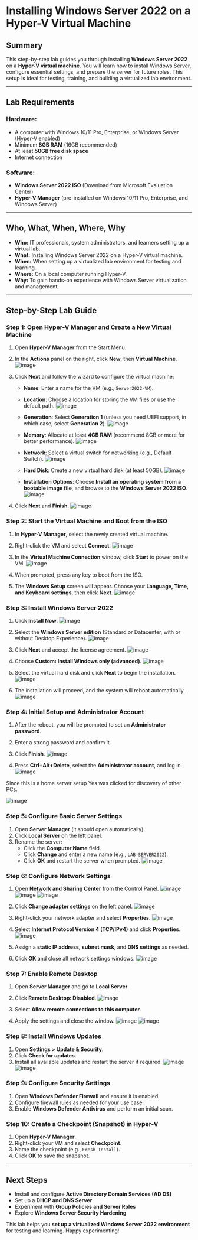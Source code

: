 # Installing Windows Server 2022 on a Hyper-V Virtual Machine

## Summary
This step-by-step lab guides you through installing **Windows Server 2022** on a **Hyper-V virtual machine**. You will learn how to install Windows Server, configure essential settings, and prepare the server for future roles. This setup is ideal for testing, training, and building a virtualized lab environment.

---

## Lab Requirements

### Hardware:
- A computer with Windows 10/11 Pro, Enterprise, or Windows Server (Hyper-V enabled)
- Minimum **8GB RAM** (16GB recommended)
- At least **50GB free disk space**
- Internet connection

### Software:
- **Windows Server 2022 ISO** (Download from Microsoft Evaluation Center)
- **Hyper-V Manager** (pre-installed on Windows 10/11 Pro, Enterprise, and Windows Server)

---

## Who, What, When, Where, Why

- **Who:** IT professionals, system administrators, and learners setting up a virtual lab.
- **What:** Installing Windows Server 2022 on a Hyper-V virtual machine.
- **When:** When setting up a virtualized lab environment for testing and learning.
- **Where:** On a local computer running Hyper-V.
- **Why:** To gain hands-on experience with Windows Server virtualization and management.

---

## Step-by-Step Lab Guide

### Step 1: Open Hyper-V Manager and Create a New Virtual Machine
1. Open **Hyper-V Manager** from the Start Menu.
2. In the **Actions** panel on the right, click **New**, then **Virtual Machine**.
![image](https://github.com/user-attachments/assets/c1a06c29-1e5a-456b-95b4-54315860d270)

4. Click **Next** and follow the wizard to configure the virtual machine:
   - **Name**: Enter a name for the VM (e.g., `Server2022-VM`).
   - **Location**: Choose a location for storing the VM files or use the default path.
![image](https://github.com/user-attachments/assets/25e6bb2f-1e09-4570-a322-a65a373daec2)

   - **Generation**: Select **Generation 1** (unless you need UEFI support, in which case, select **Generation 2**).
![image](https://github.com/user-attachments/assets/f3c8c940-7c46-4486-804e-e475b33c3781)

   - **Memory**: Allocate at least **4GB RAM** (recommend 8GB or more for better performance).
![image](https://github.com/user-attachments/assets/b6be1ebc-bd5f-4371-a2b6-55dc548fc587)

   - **Network**: Select a virtual switch for networking (e.g., Default Switch).
![image](https://github.com/user-attachments/assets/2adc1bcf-1e0d-4988-ad1b-43a90fd341a8)

   - **Hard Disk**: Create a new virtual hard disk (at least 50GB).
![image](https://github.com/user-attachments/assets/59ad5b68-7675-44da-b935-3cda3e20396e)

   - **Installation Options**: Choose **Install an operating system from a bootable image file**, and browse to the **Windows Server 2022 ISO**.
![image](https://github.com/user-attachments/assets/59ab600b-4319-4d88-a6c7-7a7187f4f371)

5. Click **Next** and **Finish**.
![image](https://github.com/user-attachments/assets/43a4d291-4cde-46f6-847d-c4610084cfd3)

### Step 2: Start the Virtual Machine and Boot from the ISO
1. In **Hyper-V Manager**, select the newly created virtual machine.
2. Right-click the VM and select **Connect**.
![image](https://github.com/user-attachments/assets/c1e039bf-4fd2-41af-88bf-a8091f395b17)

4. In the **Virtual Machine Connection** window, click **Start** to power on the VM.
![image](https://github.com/user-attachments/assets/d20a2f3a-8a8e-4820-a8aa-135efc8c4310)

6. When prompted, press any key to boot from the ISO.
7. The **Windows Setup** screen will appear. Choose your **Language, Time, and Keyboard settings**, then click **Next**.
![image](https://github.com/user-attachments/assets/cc743ec8-5f40-4798-8a78-433b5c806738)

### Step 3: Install Windows Server 2022
1. Click **Install Now**.
![image](https://github.com/user-attachments/assets/cdf062c3-b1ef-4a76-9fa7-89a28cab75c4)

3. Select the **Windows Server edition** (Standard or Datacenter, with or without Desktop Experience).
![image](https://github.com/user-attachments/assets/4983d612-dddb-4a6e-8d8c-c5aaf38ba9ec)

5. Click **Next** and accept the license agreement.
![image](https://github.com/user-attachments/assets/2a130e55-71e6-4796-9fc9-f6196188a2e1)

7. Choose **Custom: Install Windows only (advanced)**.
![image](https://github.com/user-attachments/assets/d14a37ed-3fb6-409e-b58c-f244af1ac1f9)

9. Select the virtual hard disk and click **Next** to begin the installation.
![image](https://github.com/user-attachments/assets/4ceff5b5-3b05-4192-a0ac-d34c966baade)

11. The installation will proceed, and the system will reboot automatically.
![image](https://github.com/user-attachments/assets/68d1a788-67b0-4168-b00c-aa58d253fc2b)


### Step 4: Initial Setup and Administrator Account
1. After the reboot, you will be prompted to set an **Administrator password**.
2. Enter a strong password and confirm it.
3. Click **Finish**.
![image](https://github.com/user-attachments/assets/b83b5520-437a-4f64-85a3-8fcfcec7caf6)

5. Press **Ctrl+Alt+Delete**, select the **Administrator account**, and log in.
![image](https://github.com/user-attachments/assets/b9e15be2-609e-4db1-8dc4-fa5c42ef2076)

Since this is a home server setup Yes was clicked for discovery of other PCs.

![image](https://github.com/user-attachments/assets/6061a9d9-eeca-40ff-8295-1acc9a4462e4)

### Step 5: Configure Basic Server Settings
1. Open **Server Manager** (it should open automatically).
2. Click **Local Server** on the left panel.
3. Rename the server:
   - Click the **Computer Name** field.
   - Click **Change** and enter a new name (e.g., `LAB-SERVER2022`).
   - Click **OK** and restart the server when prompted.
![image](https://github.com/user-attachments/assets/ceecb63e-6504-4f38-a9d2-cf443a8b786b)


### Step 6: Configure Network Settings
1. Open **Network and Sharing Center** from the Control Panel.
![image](https://github.com/user-attachments/assets/a3f92d5a-b08a-4419-80db-7ac0e6ac7e0c)
![image](https://github.com/user-attachments/assets/fac78f82-8081-4fa8-ad29-e7b7793d4c46)
![image](https://github.com/user-attachments/assets/57ba78e7-b4e4-4b20-a577-099e9414f616)

3. Click **Change adapter settings** on the left panel.
![image](https://github.com/user-attachments/assets/057c8fb7-3817-49d6-baa4-523f19316e5f)

5. Right-click your network adapter and select **Properties**.
![image](https://github.com/user-attachments/assets/4640e2ba-8d85-4b03-85a5-8bb3490658ce)

7. Select **Internet Protocol Version 4 (TCP/IPv4)** and click **Properties**.
![image](https://github.com/user-attachments/assets/6d53e2df-befa-4fc5-af0c-0636106dec17)

9. Assign a **static IP address**, **subnet mask**, and **DNS settings** as needed.
10. Click **OK** and close all network settings windows.
![image](https://github.com/user-attachments/assets/3a77de11-ea81-4aca-8731-4e5aec23c7d7)

### Step 7: Enable Remote Desktop
1. Open **Server Manager** and go to **Local Server**.
2. Click **Remote Desktop: Disabled**.
![image](https://github.com/user-attachments/assets/50886ac8-4c89-4f30-b5d0-d40e882cb3dd)

4. Select **Allow remote connections to this computer**.
5. Apply the settings and close the window.
![image](https://github.com/user-attachments/assets/8ecd4b91-555e-47af-8143-4d9727a33358)
![image](https://github.com/user-attachments/assets/5d2d2744-42e7-4e19-89eb-1be0aee19096)

### Step 8: Install Windows Updates
1. Open **Settings > Update & Security**.
2. Click **Check for updates**.
3. Install all available updates and restart the server if required.
![image](https://github.com/user-attachments/assets/8c9b3285-2fd9-424f-a0b0-b67a4b9704d1)
![image](https://github.com/user-attachments/assets/03b645c3-27ff-4534-8002-8af2609d1797)

### Step 9: Configure Security Settings
1. Open **Windows Defender Firewall** and ensure it is enabled.
2. Configure firewall rules as needed for your use case.
3. Enable **Windows Defender Antivirus** and perform an initial scan.

### Step 10: Create a Checkpoint (Snapshot) in Hyper-V
1. Open **Hyper-V Manager**.
2. Right-click your VM and select **Checkpoint**.
3. Name the checkpoint (e.g., `Fresh Install`).
4. Click **OK** to save the snapshot.

---

## Next Steps
- Install and configure **Active Directory Domain Services (AD DS)**
- Set up a **DHCP and DNS Server**
- Experiment with **Group Policies and Server Roles**
- Explore **Windows Server Security Hardening**

This lab helps you **set up a virtualized Windows Server 2022 environment** for testing and learning. Happy experimenting!
